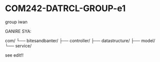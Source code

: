 # COM242-DATRCL-GROUP-e1
group iwan


GANIRE SYA:

com/
└── bitesandbanter/
    ├── controller/
    ├── datastructure/
    ├── model/
    └── service/

see edit!!

